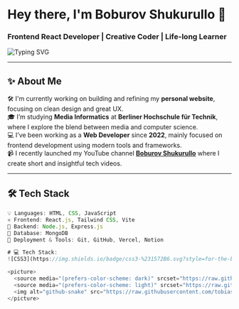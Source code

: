 <h1 align="">Hey there, I'm Boburov Shukurullo 👋</h1>
<h3 align="">Frontend React Developer | Creative Coder | Life-long Learner</h3>

<p align="start" >
  <img src="https://readme-typing-svg.herokuapp.com?font=Fira+Code&weight=900&pause=30&color=3AFFD1&multiline=true&width=420&height=120&lines=Frontend+Developer+based+in+Germany;Love+React%2C+Tailwind+and+clean+UI;Building+things+with+code+%F0%9F%92%BB" alt="Typing SVG" />
</p>

---

## ✨ About Me

🛠️ I'm currently working on building and refining my **personal website**, focusing on clean design and great UX.  
🎓 I’m studying **Media Informatics** at **Berliner Hochschule für Technik**, where I explore the blend between media and computer science.  
💻 I’ve been working as a **Web Developer** since **2022**, mainly focused on frontend development using modern tools and frameworks.  
📹 I recently launched my YouTube channel **[Boburov Shukurullo]([https://youtube.com/@tobitacklestech](https://boburovdev.vercel.app/))** where I create short and insightful tech videos.

---

## 🛠 Tech Stack

```ts
💡 Languages: HTML, CSS, JavaScript  
⚛️ Frontend: React.js, Tailwind CSS, Vite  
🧠 Backend: Node.js, Express.js  
💾 Database: MongoDB  
🚀 Deployment & Tools: Git, GitHub, Vercel, Notion

# 💻 Tech Stack:
![CSS3](https://img.shields.io/badge/css3-%231572B6.svg?style=for-the-badge&logo=css3&logoColor=white)  ![HTML5](https://img.shields.io/badge/html5-%23E34F26.svg?style=for-the-badge&logo=html5&logoColor=white) ![PowerShell](https://img.shields.io/badge/PowerShell-%235391FE.svg?style=for-the-badge&logo=powershell&logoColor=white) ![Vercel](https://img.shields.io/badge/vercel-%23000000.svg?style=for-the-badge&logo=vercel&logoColor=white)  ![Express.js](https://img.shields.io/badge/express.js-%23404d59.svg?style=for-the-badge&logo=express&logoColor=%2361DAFB) ![NodeJS](https://img.shields.io/badge/node.js-6DA55F?style=for-the-badge&logo=node.js&logoColor=white) ![Redux](https://img.shields.io/badge/redux-%23593d88.svg?style=for-the-badge&logo=redux&logoColor=white) ![React](https://img.shields.io/badge/react-%2320232a.svg?style=for-the-badge&logo=react&logoColor=%2361DAFB) ![Vite](https://img.shields.io/badge/vite-%23646CFF.svg?style=for-the-badge&logo=vite&logoColor=white) ![TailwindCSS](https://img.shields.io/badge/tailwindcss-%2338B2AC.svg?style=for-the-badge&logo=tailwind-css&logoColor=white) ![Figma](https://img.shields.io/badge/figma-%23F24E1E.svg?style=for-the-badge&logo=figma&logoColor=white)  ![MongoDB](https://img.shields.io/badge/MongoDB-%234ea94b.svg?style=for-the-badge&logo=mongodb&logoColor=white) ![Postgres](https://img.shields.io/badge/postgres-%23316192.svg?style=for-the-badge&logo=postgresql&logoColor=white)  ![Adobe Photoshop](https://img.shields.io/badge/adobe%20photoshop-%2331A8FF.svg?style=for-the-badge&logo=adobe%20photoshop&logoColor=white) ![Notion](https://img.shields.io/badge/Notion-%23000000.svg?style=for-the-badge&logo=notion&logoColor=white)

<picture>
  <source media="(prefers-color-scheme: dark)" srcset="https://raw.githubusercontent.com/tobiasmeyhoefer/tobiasmeyhoefer/output/github-snake-dark.svg" />
  <source media="(prefers-color-scheme: light)" srcset="https://raw.githubusercontent.com/tobiasmeyhoefer/tobiasmeyhoefer/output/github-snake.svg" />
  <img alt="github-snake" src="https://raw.githubusercontent.com/tobiasmeyhoefer/tobiasmeyhoefer/output/github-snake.svg" />
</picture>
